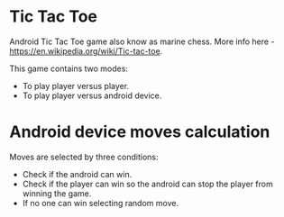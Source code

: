 # Tic Tac Toe
Android Tic Tac Toe game also know as marine chess.
More info here - https://en.wikipedia.org/wiki/Tic-tac-toe.

This game contains two modes: 
  - To play player versus player.
  - To play player versus android device.

# Android device moves calculation
Moves are selected by three conditions:
  - Check if the android can win.
  - Check if the player can win so the android can stop the player from winning the game.
  - If no one can win selecting random move.
